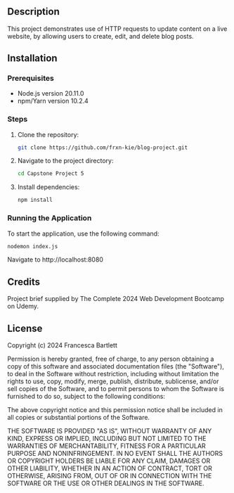 # <Blog Project>

## Description

This project demonstrates use of HTTP requests to update content on a live website, by allowing users to create, edit, and delete blog posts.

## Installation

### Prerequisites

- Node.js version 20.11.0
- npm/Yarn version 10.2.4

### Steps

1. Clone the repository:
    ```sh
    git clone https://github.com/frxn-kie/blog-project.git
    ```
2. Navigate to the project directory:
    ```sh
    cd Capstone Project 5
    ```
3. Install dependencies:
    ```sh
    npm install
    ```
### Running the Application 

To start the application, use the following command:
```sh
nodemon index.js
```
Navigate to http://localhost:8080

## Credits

Project brief supplied by The Complete 2024 Web Development Bootcamp on Udemy.

## License

Copyright (c) 2024 Francesca Bartlett

Permission is hereby granted, free of charge, to any person obtaining a copy
of this software and associated documentation files (the "Software"), to deal
in the Software without restriction, including without limitation the rights
to use, copy, modify, merge, publish, distribute, sublicense, and/or sell
copies of the Software, and to permit persons to whom the Software is
furnished to do so, subject to the following conditions:

The above copyright notice and this permission notice shall be included in all
copies or substantial portions of the Software.

THE SOFTWARE IS PROVIDED "AS IS", WITHOUT WARRANTY OF ANY KIND, EXPRESS OR
IMPLIED, INCLUDING BUT NOT LIMITED TO THE WARRANTIES OF MERCHANTABILITY,
FITNESS FOR A PARTICULAR PURPOSE AND NONINFRINGEMENT. IN NO EVENT SHALL THE
AUTHORS OR COPYRIGHT HOLDERS BE LIABLE FOR ANY CLAIM, DAMAGES OR OTHER
LIABILITY, WHETHER IN AN ACTION OF CONTRACT, TORT OR OTHERWISE, ARISING FROM,
OUT OF OR IN CONNECTION WITH THE SOFTWARE OR THE USE OR OTHER DEALINGS IN THE
SOFTWARE.

